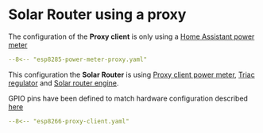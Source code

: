 # Solar Router using a proxy

The configuration of the **Proxy client** is only using a [Home Assistant power meter](power_meter_home_assistant.md)

```yaml linenums="1"
--8<-- "esp8285-power-meter-proxy.yaml"
```

This configuration the **Solar Router** is using [Proxy client power meter](power_meter_proxy_client.md), [Triac regulator](regulator_triac.md) and [Solar router engine](engine_progressive.md).

GPIO pins have been defined to match hardware configuration described [here](hardware.md)

```yaml linenums="1"
--8<-- "esp8266-proxy-client.yaml"
```